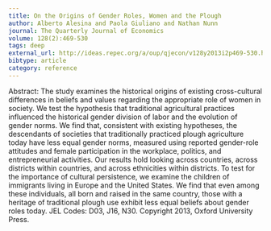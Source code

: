 ```yaml
---
title: On the Origins of Gender Roles, Women and the Plough
author: Alberto Alesina and Paola Giuliano and Nathan Nunn
journal: The Quarterly Journal of Economics
volume: 128(2):469-530
tags: deep
external_url: http://ideas.repec.org/a/oup/qjecon/v128y2013i2p469-530.html
bibtype: article
category: reference
---
```

Abstract:  The study examines the historical origins of existing cross-cultural differences in beliefs and values regarding the appropriate role of women in society. We test the hypothesis that traditional agricultural practices influenced the historical gender division of labor and the evolution of gender norms. We find that, consistent with existing hypotheses, the descendants of societies that traditionally practiced plough agriculture today have less equal gender norms, measured using reported gender-role attitudes and female participation in the workplace, politics, and entrepreneurial activities. Our results hold looking across countries, across districts within countries, and across ethnicities within districts. To test for the importance of cultural persistence, we examine the children of immigrants living in Europe and the United States. We find that even among these individuals, all born and raised in the same country, those with a heritage of traditional plough use exhibit less equal beliefs about gender roles today. JEL Codes: D03, J16, N30. Copyright 2013, Oxford University Press.
